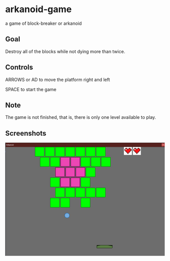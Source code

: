 # arkanoid-game
a game of block-breaker or arkanoid

## Goal

Destroy all of the blocks while not dying more than twice.

## Controls

ARROWS or AD to move the platform right and left

SPACE to start the game

## Note

The game is not finished, that is, there is only one level available to play.

## Screenshots

![Play screen](https://raw.githubusercontent.com/AntonyFFC/arkanoid-game/main/gaa.jpg)
